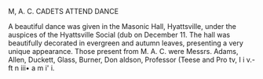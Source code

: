 M, A. C. CADETS ATTEND DANCE

    
A beautiful dance was given in the
Masonic Hall, Hyattsville, under the
auspices of the Hyattsville Social
(dub on December 11. The hall was
beautifully decorated in evergreen
and autumn leaves, presenting a very
unique appearance. Those present
from M. A. C. were Messrs. Adams,
Allen, Duckett, Glass, Burner, Don
aldson, Professor (Teese and Pro
tv, I
i v.-ft n iii• a m i' i.

